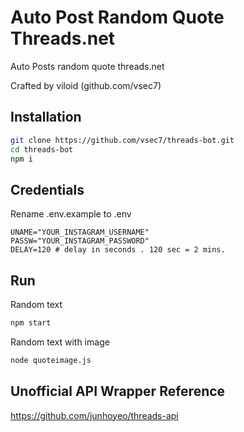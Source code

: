# Auto Post Random Quote Threads.net

Auto Posts random quote threads.net

Crafted by viloid (github.com/vsec7)

## Installation

```bash
git clone https://github.com/vsec7/threads-bot.git
cd threads-bot
npm i

```

## Credentials

Rename .env.example to .env
```
UNAME="YOUR_INSTAGRAM_USERNAME"
PASSW="YOUR_INSTAGRAM_PASSWORD"
DELAY=120 # delay in seconds . 120 sec = 2 mins.
```

## Run

Random text

```bash
npm start
```

Random text with image

```bash
node quoteimage.js
```

## Unofficial API Wrapper Reference

https://github.com/junhoyeo/threads-api
